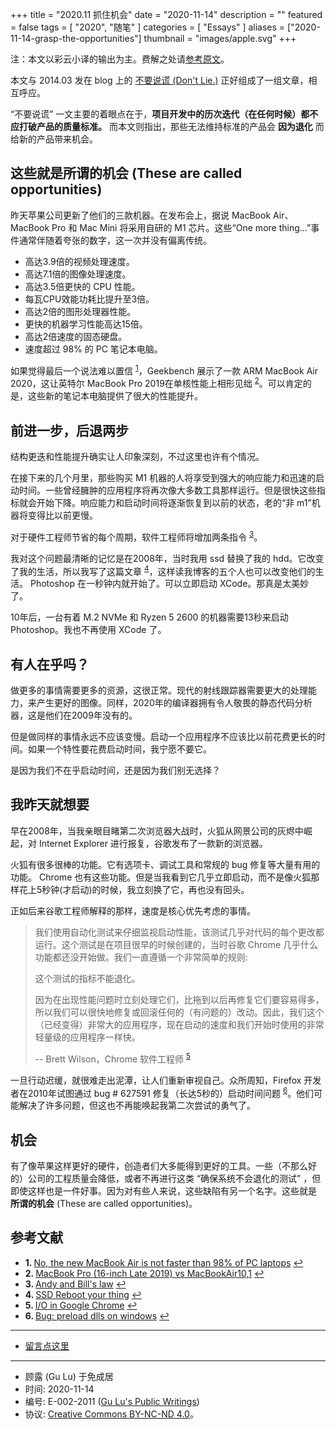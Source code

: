 +++
title = "2020.11 抓住机会"
date = "2020-11-14"
description = ""
featured = false
tags = [ "2020", "随笔" ]
categories = [ "Essays" ]
aliases = ["2020-11-14-grasp-the-opportunities"]
thumbnail = "images/apple.svg"
+++

注：本文以彩云小译的输出为主。费解之处请[参考原文](https://fabiensanglard.net/silicone/index.html)。 

本文与 2014.03 发在 blog 上的 [不要说谎 (Don't Lie.)](https://gulu-dev.com/post/2014-03-22-dont-lie) 正好组成了一组文章，相互呼应。

“不要说谎” 一文主要的着眼点在于，**项目开发中的历次迭代（在任何时候）都不应打破产品的质量标准。** 而本文则指出，那些无法维持标准的产品会 **因为退化** 而给新的产品带来机会。

<!--more-->

## 这些就是所谓的机会 (These are called opportunities)

昨天苹果公司更新了他们的三款机器。在发布会上，据说 MacBook Air、 MacBook Pro 和 Mac Mini 将采用自研的 M1 芯片。这些“One more thing...”事件通常伴随着夸张的数字，这一次并没有偏离传统。

- 高达3.9倍的视频处理速度。
- 高达7.1倍的图像处理速度。
- 高达3.5倍更快的 CPU 性能。
- 每瓦CPU效能功耗比提升至3倍。
- 高达2倍的图形处理器性能。
- 更快的机器学习性能高达15倍。
- 高达2倍速度的固态硬盘。
- 速度超过 98% 的 PC 笔记本电脑。

如果觉得最后一个说法难以置信 <sup id="a1">[1](#f1)</sup>，Geekbench 展示了一款 ARM MacBook Air 2020，这让英特尔 MacBook Pro 2019在单核性能上相形见绌 <sup id="a2">[2](#f2)</sup>。可以肯定的是，这些新的笔记本电脑提供了很大的性能提升。

## 前进一步，后退两步

结构更迭和性能提升确实让人印象深刻，不过这里也许有个情况。

在接下来的几个月里，那些购买 M1 机器的人将享受到强大的响应能力和迅速的启动时间。一些曾经臃肿的应用程序将再次像大多数工具那样运行。但是很快这些指标就会开始下降。响应能力和启动时间将逐渐恢复到以前的状态，老的“非 m1”机器将变得比以前更慢。

对于硬件工程师节省的每个周期，软件工程师将增加两条指令 <sup id="a3">[3](#f3)</sup>。

我对这个问题最清晰的记忆是在2008年，当时我用 ssd 替换了我的 hdd。它改变了我的生活，所以我写了这篇文章 <sup id="a4">[4](#f4)</sup>，这样读我博客的五个人也可以改变他们的生活。 Photoshop 在一秒钟内就开始了。可以立即启动 XCode。那真是太美妙了。

10年后，一台有着 M.2 NVMe 和 Ryzen 5 2600 的机器需要13秒来启动 Photoshop。我也不再使用 XCode 了。

## 有人在乎吗？

做更多的事情需要更多的资源，这很正常。现代的射线跟踪器需要更大的处理能力，来产生更好的图像。同样，2020年的编译器拥有令人敬畏的静态代码分析器，这是他们在2009年没有的。

但是做同样的事情永远不应该变慢。启动一个应用程序不应该比以前花费更长的时间。如果一个特性要花费启动时间，我宁愿不要它。

是因为我们不在乎启动时间，还是因为我们别无选择？

## 我昨天就想要

早在2008年，当我亲眼目睹第二次浏览器大战时，火狐从网景公司的灰烬中崛起，对 Internet Explorer 进行报复，谷歌发布了一款新的浏览器。

火狐有很多很棒的功能。它有选项卡、调试工具和常规的 bug 修复等大量有用的功能。 Chrome 也有这些功能。但是当我看到它几乎立即启动，而不是像火狐那样花上5秒钟(才启动)的时候，我立刻换了它，再也没有回头。

正如后来谷歌工程师解释的那样，速度是核心优先考虑的事情。


> 我们使用自动化测试来仔细监视启动性能，该测试几乎对代码的每个更改都运行。这个测试是在项目很早的时候创建的，当时谷歌 Chrome 几乎什么功能都还没开始做。我们一直遵循一个非常简单的规则:  
> 
> 这个测试的指标不能退化。  
> 
> 因为在出现性能问题时立刻处理它们，比拖到以后再修复它们要容易得多，所以我们可以很快地修复或回滚任何的（有问题的）改动。因此，我们这个（已经变得）非常大的应用程序，现在启动的速度和我们开始时使用的非常轻量级的应用程序一样快。  
> 
> -- Brett Wilson，Chrome 软件工程师 <sup id="a5">[5](#f5)</sup>

一旦行动迟缓，就很难走出泥潭，让人们重新审视自己。众所周知，Firefox 开发者在2010年试图通过 bug # 627591 修复（长达5秒的）启动时间问题 <sup id="a6">[6](#f6)</sup>。他们可能解决了许多问题，但这也不再能唤起我第二次尝试的勇气了。

## 机会

有了像苹果这样更好的硬件，创造者们大多能得到更好的工具。一些（不那么好的）公司的工程质量会降低，或者不再进行这类 “确保系统不会退化的测试” ，但即使这样也是一件好事。因为对有些人来说，这些缺陷有另一个名字。这些就是 **所谓的机会** (These are called opportunities)。

## 参考文献

- <b id="f1">1. </b> [No, the new MacBook Air is not faster than 98% of PC laptops](https://www.pcworld.com/article/3596814/no-the-new-macbook-air-is-not-faster-than-98-of-pc-laptops.html) [↩](#a1)
- <b id="f2">2. </b> [MacBook Pro (16-inch Late 2019) vs MacBookAir10,1](https://browser.geekbench.com/v5/cpu/compare/4651583?baseline=4651916) [↩](#a2)
- <b id="f3">3. </b> [Andy and Bill's law](https://en.wikipedia.org/wiki/Andy_and_Bill%27s_law) [↩](#a3)
- <b id="f4">4. </b> [SSD Reboot your thing](https://fabiensanglard.net/ssd/) [↩](#a4)
- <b id="f5">5. </b> [I/O in Google Chrome](https://blog.chromium.org/2008/10/io-in-google-chrome.html) [↩](#a5)
- <b id="f6">6. </b> [Bug: preload dlls on windows](https://bugzilla.mozilla.org/show_bug.cgi?id=627591) [↩](#a6)

----------

- [留言点这里](https://gitee.com/gu-lu/blog-comments/issues)

----------

- 顾露 (Gu Lu) 于免成居
- 时间: 2020-11-14
- 编号: E-002-2011 ([Gu Lu's Public Writings](https://github.com/gl-notes/gln-public))
- 协议: [Creative Commons BY-NC-ND 4.0](http://creativecommons.org/licenses/by-nc-nd/4.0/)。
